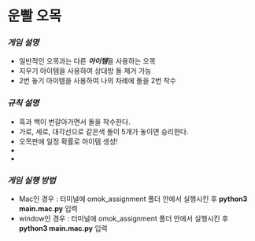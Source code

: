 # **운빨 오목**
### *게임 설명*
* 일반적인 오목과는 다른 ***아이템***을 사용하는 오목 
* 지우기 아이템을 사용하여 상대방 돌 제거 가능
* 2번 놓기 아이템을 사용하여 나의 차례에 돌을 2번 착수

### *규칙 설명*
* 흑과 백이 번갈아가면서 돌을 착수한다.
* 가로, 세로, 대각선으로 같은색 돌이 5개가 놓이면 승리한다.
* 오목판에 일정 확률로 아이템 생성!
*
* 

### *게임 실행 방법*
* Mac인 경우 : 터미널에 omok_assignment 폴더 안에서 실행시킨 후 **python3 main.mac.py** 입력
* window인 경우 : 터미널에 omok_assignment 폴더 안에서 실행시킨 후 **python3 main.mac.py** 입력
